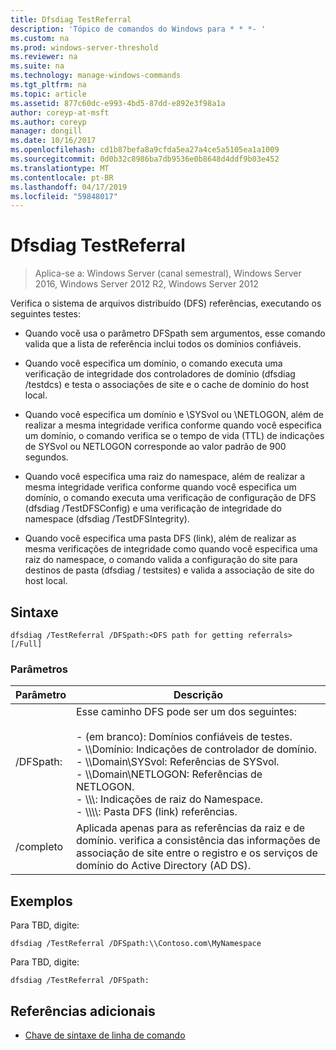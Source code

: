 ```yaml
---
title: Dfsdiag TestReferral
description: 'Tópico de comandos do Windows para * * *- '
ms.custom: na
ms.prod: windows-server-threshold
ms.reviewer: na
ms.suite: na
ms.technology: manage-windows-commands
ms.tgt_pltfrm: na
ms.topic: article
ms.assetid: 877c60dc-e993-4bd5-87dd-e892e3f98a1a
author: coreyp-at-msft
ms.author: coreyp
manager: dongill
ms.date: 10/16/2017
ms.openlocfilehash: cd1b87befa8a9cfda5ea27a4ce5a5105ea1a1009
ms.sourcegitcommit: 0d0b32c8986ba7db9536e0b8648d4ddf9b03e452
ms.translationtype: MT
ms.contentlocale: pt-BR
ms.lasthandoff: 04/17/2019
ms.locfileid: "59848017"
---
```

# <a name="dfsdiag-testreferral"></a>Dfsdiag TestReferral

>Aplica-se a: Windows Server (canal semestral), Windows Server 2016, Windows Server 2012 R2, Windows Server 2012

Verifica o sistema de arquivos distribuído \(DFS\) referências, executando os seguintes testes:  
  
-   Quando você usa o parâmetro DFSpath sem argumentos, esse comando valida que a lista de referência inclui todos os domínios confiáveis.  
  
-   Quando você especifica um domínio, o comando executa uma verificação de integridade dos controladores de domínio \(dfsdiag \/testdcs\) e testa o associações de site e o cache de domínio do host local.  
  
-   Quando você especifica um domínio e \\SYSvol ou \\NETLOGON, além de realizar a mesma integridade verifica conforme quando você especifica um domínio, o comando verifica se o tempo de vida \(TTL\) de indicações de SYSvol ou NETLOGON corresponde ao valor padrão de 900 segundos.  
  
-   Quando você especifica uma raiz do namespace, além de realizar a mesma integridade verifica conforme quando você especifica um domínio, o comando executa uma verificação de configuração de DFS \(dfsdiag \/TestDFSConfig\) e uma verificação de integridade do namespace \(dfsdiag \/TestDFSIntegrity\).  
  
-   Quando você especifica uma pasta DFS \(link\), além de realizar as mesma verificações de integridade como quando você especifica uma raiz do namespace, o comando valida a configuração do site para destinos de pasta \(dfsdiag \/ testsites\) e valida a associação de site do host local.  
  
  
  
## <a name="syntax"></a>Sintaxe  
  
```  
dfsdiag /TestReferral /DFSpath:<DFS path for getting referrals> [/Full]  
```  
  
### <a name="parameters"></a>Parâmetros  
  
|Parâmetro|Descrição|  
|-------|--------|  
|\/DFSpath:<path for getting referrals>|Esse caminho DFS pode ser um dos seguintes:<br /><br />-   \(em branco\): Domínios confiáveis de testes.<br />-   \\\\Domínio: Indicações de controlador de domínio.<br />-   \\\\Domain\\SYSvol: Referências de SYSvol.<br />-   \\\\Domain\\NETLOGON: Referências de NETLOGON.<br />-   \\\\<Domain or server>\\<Namespace Root>: Indicações de raiz do Namespace.<br />-   \\\\<Domain or server>\\<Namespace root>\\<DFS folder>: Pasta DFS \(link\) referências.|  
|\/completo|Aplicada apenas para as referências da raiz e de domínio. verifica a consistência das informações de associação de site entre o registro e os serviços de domínio do Active Directory \(AD DS\).|  
  
## <a name="BKMK_Examples"></a>Exemplos  
Para TBD, digite:  
  
```  
dfsdiag /TestReferral /DFSpath:\\Contoso.com\MyNamespace  
```  
  
Para TBD, digite:  
  
```  
dfsdiag /TestReferral /DFSpath:  
```  
  
## <a name="additional-references"></a>Referências adicionais  
  
-   [Chave de sintaxe de linha de comando](command-line-syntax-key.md)  
  

